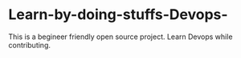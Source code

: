# Learn-by-doing-stuffs-Devops-
This is a begineer friendly open source  project.  Learn Devops while contributing. 
